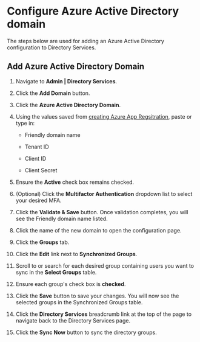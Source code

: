 [title]: # (Configure Azure Active Directory)
[tags]: # (Azure, Directory Service, Azure Active Directory)
[priority]: # (1003)

# Configure Azure Active Directory domain

The steps below are used for adding an Azure Active Directory configuration to Directory Services.

## Add Azure Active Directory Domain

1. Navigate to **Admin | Directory Services**.

1. Click the **Add Domain** button.

1. Click the **Azure Active Directory Domain**.

1. Using the values saved from [creating Azure App Regsitration](../create-azure-app-registration), paste or type in:

   - Friendly domain name

   - Tenant ID

   - Client ID

   - Client Secret

1. Ensure the **Active** check box remains checked.

1. (Optional) Click the **Multifactor Authentication** dropdown list to select your desired MFA.

1. Click the **Validate & Save** button. Once validation completes, you will see the Friendly domain name listed.

1. Click the name of the new domain to open the configuration page.

1. Click the **Groups** tab.

1. Click the **Edit** link next to **Synchronized Groups**.

1. Scroll to or search for each desired group containing users you want to sync in the **Select Groups** table.

1. Ensure each group's check box is **checked**.

1. Click the **Save** button to save your changes. You will now see the selected groups in the Synchronized Groups table.

1. Click the **Directory Services** breadcrumb link at the top of the page to navigate back to the Directory Services page.

1. Click the **Sync Now** button to sync the directory groups.
